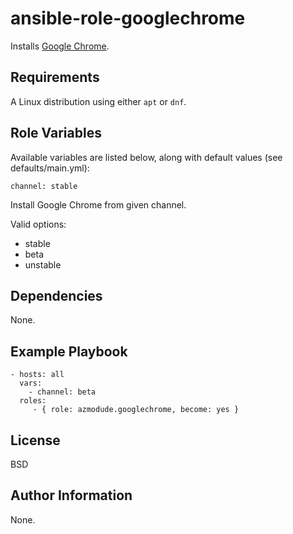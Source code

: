 ansible-role-googlechrome
=========================

Installs [Google Chrome](https://www.google.com/chrome).

Requirements
------------

A Linux distribution using either `apt` or `dnf`.

Role Variables
--------------

Available variables are listed below, along with default values (see defaults/main.yml):

    channel: stable

Install Google Chrome from given channel.

Valid options:

- stable
- beta
- unstable

Dependencies
------------

None.

Example Playbook
----------------

    - hosts: all
      vars:
        - channel: beta
      roles:
         - { role: azmodude.googlechrome, become: yes }

License
-------

BSD

Author Information
------------------

None.
